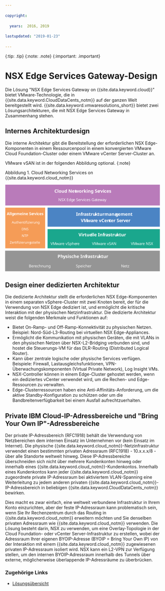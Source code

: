 ```yaml
---

copyright:

  years:  2016, 2019

lastupdated: "2019-01-23"

---
```


{:tip: .tip}
{:note: .note}
{:important: .important}

# NSX Edge Services Gateway-Design

Die Lösung "NSX Edge Services Gateway on {{site.data.keyword.cloud}}" bietet VMware-Technologie, die in {{site.data.keyword.CloudDataCents_notm}} auf der ganzen Welt bereitgestellt wird. {{site.data.keyword.vmwaresolutions_short}} bietet zwei Lösungsarchitekturen, die mit NSX Edge Services Gateway in Zusammenhang stehen.

## Internes Architekturdesign

Die interne Architektur gibt die Bereitstellung der erforderlichen NSX Edge-Komponenten in einem Ressourcenpool in einem konvergierten VMware Cloud Foundation-Cluster oder einem VMware vCenter Server-Cluster an.

VMware vSAN ist in der folgenden Abbildung optional.
{:note}

Abbildung 1. Cloud Networking Services on {{site.data.keyword.cloud_notm}}

![Cloud Networking Services-Architektur](architecture.svg "Cloud Networking Services-Architektur")

## Design einer dedizierten Architektur

Die dedizierte Architektur stellt die erforderlichen NSX Edge-Komponenten in einem separaten vSphere-Cluster mit zwei Knoten bereit, der für die Verwendung von NSX Edge dediziert ist, und ermöglicht die kritische Interaktion mit der physischen Netzinfrastruktur. Die dedizierte Architektur weist die folgenden Merkmale und Funktionen auf:

* Bietet On-Ramp- und Off-Ramp-Konnektivität zu physischen Netzen. Beispiel: Nord-Süd-L3-Routing bei virtuellen NSX Edge-Appliances.
* Ermöglicht die Kommunikation mit physischen Geräten, die mit VLANs in den physischen Netzen über NSX-L2-Bridging verbunden sind, und hostet die Steuerungs-VM für das DLR-Routing (Distributed Logical Router).
* Kann über zentrale logische oder physische Services verfügen. Beispiele: Firewall, Lastausgleichsfunktionen, VPN-Überwachungskomponenten (Virtual Private Network), Log Insight VMs.
* NSX-Controller können in einem Edge-Cluster gehostet werden, wenn ein dediziertes vCenter verwendet wird, um die Rechen- und Edge-Ressourcen zu verwalten.
* Edge-Clusterressourcen haben eine Anti-Affinitäts-Anforderung, um die aktive Standby-Konfiguration zu schützen oder um die Bandbreitenverfügbarkeit bei einem Ausfall aufrechtzuerhalten.

## Private IBM Cloud-IP-Adressbereiche und "Bring Your Own IP"-Adressbereiche

Der private IP-Adressbereich (RFC1918) behält die Verwendung von Netzbereichen dem internen Einsatz im Unternehmen vor (kein Einsatz im Internet). Die physische {{site.data.keyword.cloud_notm}}-Netzinfrastruktur verwendet einen bestimmten privaten Adressraum (RFC1918) - 10.x.x.x/8 - über alle Standorte weltweit hinweg. Diese IP-Adressbereiche überschneiden sich nicht über mehrere Kundenkonten hinweg oder innerhalb eines {{site.data.keyword.cloud_notm}}-Kundenkontos. Innerhalb eines Kundenkontos kann jeder {{site.data.keyword.cloud_notm}} zugeordnete private IP-Adressraum bei aktiviertem VLAN-Spanning eine Weiterleitung zu jedem anderen privaten {{site.data.keyword.cloud_notm}}-IP-Adressbereich in beliebigen {{site.data.keyword.CloudDataCents_notm}} bewirken.

Dies macht es zwar einfach, eine weltweit verbundene Infrastruktur in Ihrem Konto einzurichten, aber der feste IP-Adressraum kann problematisch sein, wenn Sie Ihr Rechenzentrum durch das Routing in {{site.data.keyword.cloud_notm}} erweitern möchten und Sie denselben privaten Adressraum wie {{site.data.keyword.cloud_notm}} verwenden. Die Lösung besteht darin, NSX zu verwenden, um eine Overlay-Topologie in der Cloud Foundation- oder vCenter Server-Infrastruktur zu erstellen, wobei der Adressraum Ihrer eigenen BYOIP-Adresse (BYOIP = Bring Your Own IP) von der Interaktion mit einem {{site.data.keyword.cloud_notm}} zugewiesenen privaten IP-Adressraum isoliert wird. NSX kann ein L2-VPN zur Verfügung stellen, um den internen BYOIP-Adressraum innerhalb des Tunnels über externe, möglicherweise überlappende IP-Adressräume zu überbrücken.

### Zugehörige Links

* [Lösungsübersicht](/docs/services/vmwaresolutions/archiref/solution/solution_overview.html)
